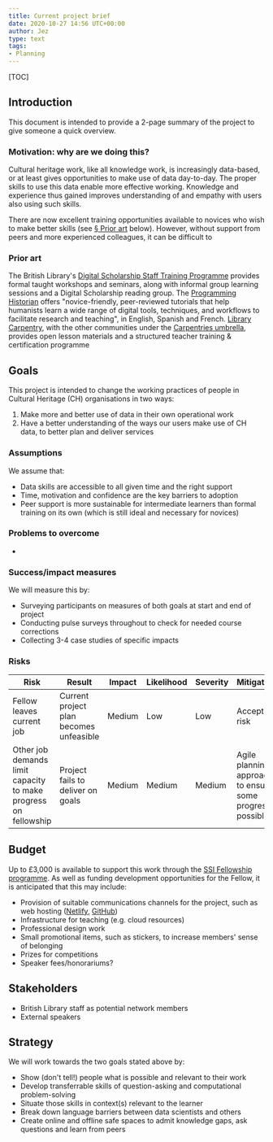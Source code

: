 ```yaml
---
title: Current project brief
date: 2020-10-27 14:56 UTC+00:00
author: Jez
type: text
tags:
- Planning
---
```



[TOC]

## Introduction

This document is intended to provide a 2-page summary of the project to give someone a quick overview.

### Motivation: why are we doing this?

Cultural heritage work, like all knowledge work, is increasingly data-based,
or at least gives opportunities to make use of data day-to-day.
The proper skills to use this data enable more effective working.
Knowledge and experience thus gained improves understanding of and empathy with users also using such skills.

There are now excellent training opportunities available to novices
who wish to make better skills
(see [§ Prior art](#prior-art) below).
However, without support from peers and more experienced colleagues,
it can be difficult to 

### Prior art

The British Library's [Digital Scholarship Staff Training Programme][] provides
formal taught workshops and seminars,
along with informal group learning sessions
and a Digital Scholarship reading group.
The [Programming Historian][] offers
"novice-friendly, peer-reviewed tutorials
that help humanists learn a wide range of
digital tools, techniques, and workflows
to facilitate research and teaching",
in English, Spanish and French.
[Library Carpentry][],
with the other communities under the [Carpentries umbrella][],
provides open lesson materials
and a structured teacher training & certification programme


 

[Digital Scholarship Staff Training Programme]: https://www.bl.uk/projects/digital-scholarship-training-programme
[Programming Historian]: https://programminghistorian.org/
[Library Carpentry]: https://librarycarpentry.org/
[Carpentries umbrella]: https://carpentries.org/
 

## Goals

This project is intended to change the working practices of people in Cultural Heritage (CH) organisations in two ways:

1.  Make more and better use of data in their own operational work
2.  Have a better understanding of the ways our users make use of CH data, to better plan and deliver services

### Assumptions

We assume that:

- Data skills are accessible to all given time and the right support
- Time, motivation and confidence are the key barriers to adoption
- Peer support is more sustainable for intermediate learners
  than formal training on its own
  (which is still ideal and necessary for novices)

### Problems to overcome

- 

### Success/impact measures



We will measure this by:

- Surveying participants on measures of both goals at start and end of project
- Conducting pulse surveys throughout to check for needed course corrections
- Collecting 3-4 case studies of specific impacts

### Risks

<table class="table table-striped">
  <thead class="thead-dark">
    <tr>
      <th>Risk</th>
      <th>Result</th>
      <th>Impact</th>
      <th>Likelihood</th>
      <th>Severity</th>
      <th>Mitigation</th>
    </tr>
  </thead>
  <tbody>
    <tr>
      <td>Fellow leaves current job</td>
      <td>Current project plan becomes unfeasible</td>
      <td>Medium</td>
      <td>Low</td>
      <td>Low</td>
      <td>Accept risk</td>
    </tr>
    <tr>
      <td>Other job demands limit capacity to make progress on fellowship</td>
      <td>Project fails to deliver on goals</td>
      <td>Medium</td>
      <td>Medium</td>
      <td>Medium</td>
      <td>Agile planning approach to ensure some progress possible</td>
    </tr>
    <tr>
  </tbody>
</table>

## Budget

Up to £3,000 is available to support this work through
the [SSI Fellowship programme][].
As well as funding development opportunities for the Fellow,
it is anticipated that this may include:

- Provision of suitable communications channels for the project,
  such as web hosting ([Netlify][], [GitHub][])
- Infrastructure for teaching (e.g. cloud resources)
- Professional design work
- Small promotional items,
  such as stickers,
  to increase members' sense of belonging
- Prizes for competitions
- Speaker fees/honorariums?

[SSI Fellowship programme]: https://www.software.ac.uk/programmes-and-events/fellowship-programme
[Netlify]: https://netlify.com
[GitHub]: https://github.com

## Stakeholders

- British Library staff as potential network members
- External speakers

## Strategy

We will work towards the two goals stated above by:

- Show (don't tell!) people what is possible and relevant to their work
- Develop transferrable skills of question-asking and computational problem-solving
- Situate those skills in context(s) relevant to the learner
- Break down language barriers between data scientists and others
- Create online and offline safe spaces to admit knowledge gaps, ask questions and learn from peers
